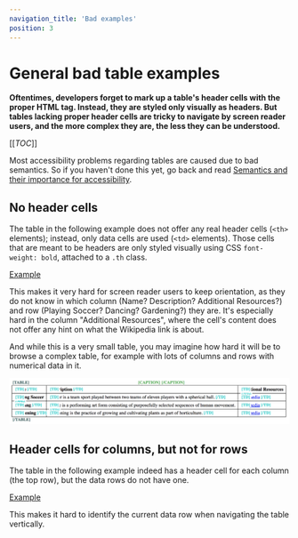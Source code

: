 ```yaml
---
navigation_title: 'Bad examples'
position: 3
---
```


# General bad table examples

**Oftentimes, developers forget to mark up a table's header cells with the proper HTML tag. Instead, they are styled only visually as headers. But tables lacking proper header cells are tricky to navigate by screen reader users, and the more complex they are, the less they can be understood.**

[[_TOC_]]

Most accessibility problems regarding tables are caused due to bad semantics. So if you haven't done this yet, go back and read [Semantics and their importance for accessibility](/knowledge/semantics).

## No header cells

The table in the following example does not offer any real header cells (`<th>` elements); instead, only data cells are used (`<td>` elements). Those cells that are meant to be headers are only styled visually using CSS `font-weight: bold`, attached to a `.th` class.

[Example](_examples/generally-bad-table-without-headers)

This makes it very hard for screen reader users to keep orientation, as they do not know in which column (Name? Description? Additional Resources?) and row (Playing Soccer? Dancing? Gardening?) they are. It's especially hard in the column "Additional Resources", where the cell's content does not offer any hint on what the Wikipedia link is about.

And while this is a very small table, you may imagine how hard it will be to browse a complex table, for example with lots of columns and rows with numerical data in it.

![The bookmarklet "Contents Structured" applied to the table](_media/the-bookmarklet-contents-structured-applied-to-the-table.png)

## Header cells for columns, but not for rows

The table in the following example indeed has a header cell for each column (the top row), but the data rows do not have one.

[Example](_examples/generally-bad-table-with-only-horizontal-headers)

This makes it hard to identify the current data row when navigating the table vertically.

